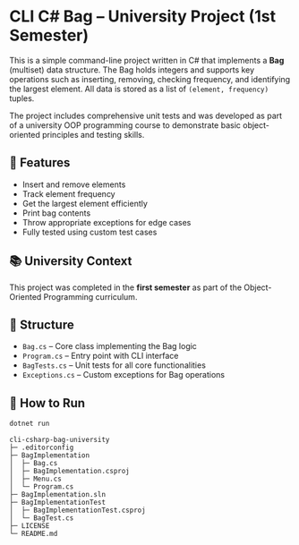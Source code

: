 # CLI C# Bag – University Project (1st Semester)

This is a simple command-line project written in C# that implements a **Bag** (multiset) data structure. The Bag holds integers and supports key operations such as inserting, removing, checking frequency, and identifying the largest element. All data is stored as a list of `(element, frequency)` tuples.

The project includes comprehensive unit tests and was developed as part of a university OOP programming course to demonstrate basic object-oriented principles and testing skills.

## 🧩 Features

- Insert and remove elements
- Track element frequency
- Get the largest element efficiently
- Print bag contents
- Throw appropriate exceptions for edge cases
- Fully tested using custom test cases

## 📚 University Context

This project was completed in the **first semester** as part of the Object-Oriented Programming curriculum.

## 📂 Structure

- `Bag.cs` – Core class implementing the Bag logic
- `Program.cs` – Entry point with CLI interface
- `BagTests.cs` – Unit tests for all core functionalities
- `Exceptions.cs` – Custom exceptions for Bag operations

## 🚀 How to Run

```bash
dotnet run
```

```
cli-csharp-bag-university
├─ .editorconfig
├─ BagImplementation
│  ├─ Bag.cs
│  ├─ BagImplementation.csproj
│  ├─ Menu.cs
│  └─ Program.cs
├─ BagImplementation.sln
├─ BagImplementationTest
│  ├─ BagImplementationTest.csproj
│  └─ BagTest.cs
├─ LICENSE
└─ README.md

```